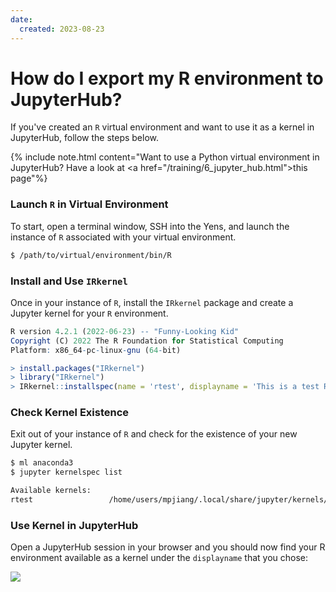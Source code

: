 ```yaml
---
date:
  created: 2023-08-23
---
```


# How do I export my R environment to JupyterHub?

If you've created an `R` virtual environment and want to use it as a kernel in JupyterHub, follow the steps below.

{% include note.html content="Want to use a Python virtual environment in JupyterHub? Have a look at <a href=\"/training/6_jupyter_hub.html\">this page</a>"%}

### Launch `R` in Virtual Environment
To start, open a terminal window, SSH into the Yens, and launch the instance of `R` associated with your virtual environment.

```bash
$ /path/to/virtual/environment/bin/R
```

### Install and Use `IRkernel`
Once in your instance of `R`, install the `IRkernel` package and create a Jupyter kernel for your `R` environment.

```R
R version 4.2.1 (2022-06-23) -- "Funny-Looking Kid"
Copyright (C) 2022 The R Foundation for Statistical Computing
Platform: x86_64-pc-linux-gnu (64-bit)

> install.packages("IRkernel")
> library("IRkernel")
> IRkernel::installspec(name = 'rtest', displayname = 'This is a test R environment')
```

### Check Kernel Existence
Exit out of your instance of `R` and check for the existence of your new Jupyter kernel.

```bash
$ ml anaconda3
$ jupyter kernelspec list

Available kernels:
rtest                 /home/users/mpjiang/.local/share/jupyter/kernels/rtest
```

### Use Kernel in JupyterHub
Open a JupyterHub session in your browser and you should now find your R environment available as a kernel under the `displayname` that you chose:

![](/images/R-jupyter-kernel.png)
